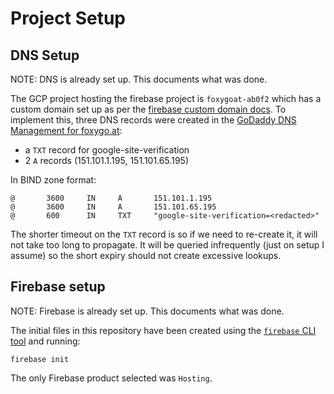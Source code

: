# Project Setup

## DNS Setup

NOTE: DNS is already set up. This documents what was done.

The GCP project hosting the firebase project is `foxygoat-ab0f2` which
has a custom domain set up as per the [firebase custom domain
docs](https://firebase.google.com/docs/hosting/custom-domain). To
implement this, three DNS records were created in the [GoDaddy DNS
Management for foxygo.at](https://dcc.godaddy.com/manage/foxygo.at/dns):

  * a `TXT` record for google-site-verification
  * 2 `A` records (151.101.1.195, 151.101.65.195)

In BIND zone format:

    @       3600     IN     A       151.101.1.195
    @       3600     IN     A       151.101.65.195
    @       600      IN     TXT     "google-site-verification=<redacted>"

The shorter timeout on the `TXT` record is so if we need to re-create
it, it will not take too long to propagate. It will be queried
infrequently (just on setup I assume) so the short expiry should not
create excessive lookups.

## Firebase setup

NOTE: Firebase is already set up. This documents what was done.

The initial files in this repository have been created using the
[`firebase` CLI tool](https://firebase.google.com/docs/cli) and running:

    firebase init

The only Firebase product selected was `Hosting`.


